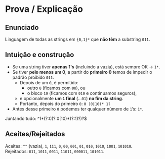 # Prova / Explicação

## Enunciado
Linguagem de todas as strings em `{0,1}*` que **não têm** a substring `011`.

## Intuição e construção
- Se uma string tiver **apenas 1's** (incluindo a vazia), está sempre OK → `1*`.
- Se tiver **pelo menos um 0**, a partir do **primeiro 0** temos de impedir o padrão proibido `011`.
  - Depois de um `0`, é permitido:
    - outro `0` (ficamos com `00`), ou
    - o bloco `10` (ficamos com `010` e continuamos seguros),
  - e opcionalmente **um `1` final** (…`01`) **no fim da string**.
  - Portanto, depois do primeiro `0`: `0 (0|10)* 1?`
- Antes desse primeiro `0` podemos ter qualquer número de `1`’s: `1*`.

Juntando tudo: ^1*(?:0(?:0|10)*(?:1)?)?$


## Aceites/Rejeitados
Aceites: `""` (vazia), `1`, `111`, `0`, `00`, `001`, `01`, `010`, `1010`, `1001`, `101010`.  
Rejeitados: `011`, `1011`, `0011`, `11011`, `000011`, `101011`.

